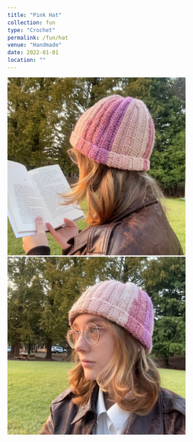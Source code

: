 ```yaml
---
title: "Pink Hat"
collection: fun
type: "Crochet"
permalink: /fun/hat
venue: "Handmade"
date: 2022-01-01
location: ""
---
```

<p></p>

<img src="images/hat1.jpg" alt="Hat" width="400" >
<img src="images/hat2.jpg" alt="Hat (Back)" width="400">
